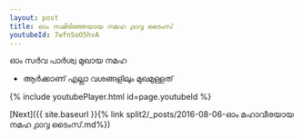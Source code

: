 ```yaml
---
layout: post
title: ഓം സമിടിഞ്ഞയായ നമഹ ൧൦൮ ടൈംസ്
youtubeId: 7wfnSoO5hvA
---
```

 
 
 ഓം സർവ പാർശ്വ മുഖായ നമഹ 
 
 -  ആർക്കാണ് എല്ലാ വശങ്ങളിലും മുഖമുള്ളത് 
 
  
 
  
 
 
 
 
 
 


{% include youtubePlayer.html id=page.youtubeId %}
 
[Next]({{ site.baseurl }}{% link  split2/_posts/2016-08-06-ഓം മഹാവീരയായ നമഹ ൧൦൮ ടൈംസ്.md%})
 
